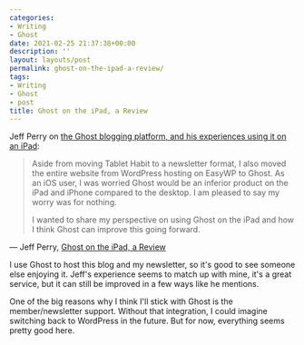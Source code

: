 ```yaml
---
categories:
- Writing
- Ghost
date: 2021-02-25 21:37:38+00:00
description: ''
layout: layouts/post
permalink: ghost-on-the-ipad-a-review/
tags:
- Writing
- Ghost
- post
title: Ghost on the iPad, a Review
---
```


<p>Jeff Perry on <a href="https://tablethabit.com/archive/ghost-on-the-ipad-a-review/">the Ghost blogging platform, and his experiences using  it on an iPad</a>:</p>

<blockquote>
<p>Aside from moving Tablet Habit to a newsletter format, I also moved the entire website from WordPress hosting on EasyWP to Ghost. As an iOS user, I was worried Ghost would be an inferior product on the iPad and iPhone compared to the desktop. I am pleased to say my worry was for nothing.</p><p>

I wanted to share my perspective on using Ghost on the iPad and how I think Ghost can improve this going forward.
</p>
</blockquote>

<p><figcaption></p>

<p>— Jeff Perry, <a href=“https://tablethabit.com/archive/ghost-on-the-ipad-a-review/”>Ghost on the iPad, a Review</a></p>

<p></figcaption></p>


I use Ghost to host this blog and my newsletter, so it's good to see someone else enjoying it. Jeff's experience seems to match up with mine, it's a great service, but it can still be improved in a few ways like he mentions.

One of the big reasons why I think I'll stick with Ghost is the member/newsletter support. Without that integration, I could imagine switching back to WordPress in the future. But for now, everything seems pretty good here.
